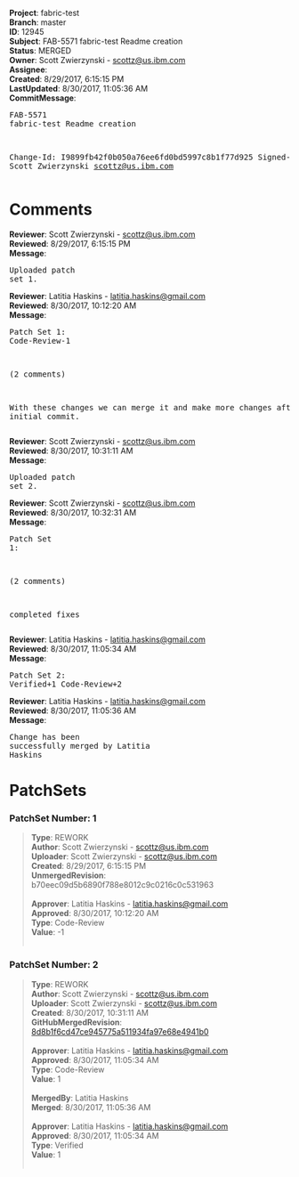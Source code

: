<strong>Project</strong>: fabric-test<br><strong>Branch</strong>: master<br><strong>ID</strong>: 12945<br><strong>Subject</strong>: FAB-5571 fabric-test Readme creation<br><strong>Status</strong>: MERGED<br><strong>Owner</strong>: Scott Zwierzynski - scottz@us.ibm.com<br><strong>Assignee</strong>:<br><strong>Created</strong>: 8/29/2017, 6:15:15 PM<br><strong>LastUpdated</strong>: 8/30/2017, 11:05:36 AM<br><strong>CommitMessage</strong>:<br><pre>FAB-5571 fabric-test Readme creation

Change-Id: I9899fb42f0b050a76ee6fd0bd5997c8b1f77d925
Signed-off-by: Scott Zwierzynski <scottz@us.ibm.com>
</pre><h1>Comments</h1><strong>Reviewer</strong>: Scott Zwierzynski - scottz@us.ibm.com<br><strong>Reviewed</strong>: 8/29/2017, 6:15:15 PM<br><strong>Message</strong>: <pre>Uploaded patch set 1.</pre><strong>Reviewer</strong>: Latitia Haskins - latitia.haskins@gmail.com<br><strong>Reviewed</strong>: 8/30/2017, 10:12:20 AM<br><strong>Message</strong>: <pre>Patch Set 1: Code-Review-1

(2 comments)

With these changes we can merge it and make more changes after the initial commit.</pre><strong>Reviewer</strong>: Scott Zwierzynski - scottz@us.ibm.com<br><strong>Reviewed</strong>: 8/30/2017, 10:31:11 AM<br><strong>Message</strong>: <pre>Uploaded patch set 2.</pre><strong>Reviewer</strong>: Scott Zwierzynski - scottz@us.ibm.com<br><strong>Reviewed</strong>: 8/30/2017, 10:32:31 AM<br><strong>Message</strong>: <pre>Patch Set 1:

(2 comments)

completed fixes</pre><strong>Reviewer</strong>: Latitia Haskins - latitia.haskins@gmail.com<br><strong>Reviewed</strong>: 8/30/2017, 11:05:34 AM<br><strong>Message</strong>: <pre>Patch Set 2: Verified+1 Code-Review+2</pre><strong>Reviewer</strong>: Latitia Haskins - latitia.haskins@gmail.com<br><strong>Reviewed</strong>: 8/30/2017, 11:05:36 AM<br><strong>Message</strong>: <pre>Change has been successfully merged by Latitia Haskins</pre><h1>PatchSets</h1><h3>PatchSet Number: 1</h3><blockquote><strong>Type</strong>: REWORK<br><strong>Author</strong>: Scott Zwierzynski - scottz@us.ibm.com<br><strong>Uploader</strong>: Scott Zwierzynski - scottz@us.ibm.com<br><strong>Created</strong>: 8/29/2017, 6:15:15 PM<br><strong>UnmergedRevision</strong>: b70eec09d5b6890f788e8012c9c0216c0c531963<br><br><strong>Approver</strong>: Latitia Haskins - latitia.haskins@gmail.com<br><strong>Approved</strong>: 8/30/2017, 10:12:20 AM<br><strong>Type</strong>: Code-Review<br><strong>Value</strong>: -1<br><br></blockquote><h3>PatchSet Number: 2</h3><blockquote><strong>Type</strong>: REWORK<br><strong>Author</strong>: Scott Zwierzynski - scottz@us.ibm.com<br><strong>Uploader</strong>: Scott Zwierzynski - scottz@us.ibm.com<br><strong>Created</strong>: 8/30/2017, 10:31:11 AM<br><strong>GitHubMergedRevision</strong>: [8d8b1f6cd47ce945775a511934fa97e68e4941b0](https://github.com/hyperledger/fabric-test/commit/8d8b1f6cd47ce945775a511934fa97e68e4941b0)<br><br><strong>Approver</strong>: Latitia Haskins - latitia.haskins@gmail.com<br><strong>Approved</strong>: 8/30/2017, 11:05:34 AM<br><strong>Type</strong>: Code-Review<br><strong>Value</strong>: 1<br><br><strong>MergedBy</strong>: Latitia Haskins<br><strong>Merged</strong>: 8/30/2017, 11:05:36 AM<br><br><strong>Approver</strong>: Latitia Haskins - latitia.haskins@gmail.com<br><strong>Approved</strong>: 8/30/2017, 11:05:34 AM<br><strong>Type</strong>: Verified<br><strong>Value</strong>: 1<br><br></blockquote>